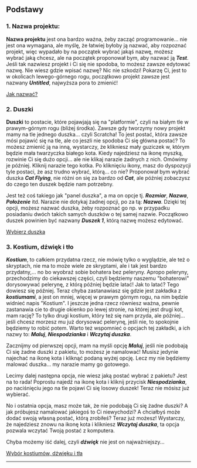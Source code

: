 ## Podstawy

### 1. Nazwa projektu:

**Nazwa projektu** jest ona bardzo ważna, żeby zacząć programowanie... nie jest ona wymagana, ale myślę, że łatwiej byłoby ją nazwać, aby rozpoznać projekt, więc wypadało by na początek wybrać jakąś nazwę, możesz wybrać jaką chcesz, ale na początek proponował bym, aby nazwać ją **_Test_**. Jeśli tak nazwiesz projekt i Ci się nie spodoba, to możesz zawsze edytować nazwę. Nie wiesz gdzie wpisać nazwę? Nic nie szkodzi! Pokarzę Ci, jest to w okolicach lewego-górnego rogu, początkowo projekt zawsze jest nazwany **_Untitled_**, najwyższa pora to zmienić!

[Jak nazwać?](...)

### 2. Duszki

**Duszki** to postacie, które pojawjają się na "platformie", czyli na białym tle w prawym-górnym rogu (bliżej środka). Zawsze gdy tworzymy nowy projekt mamy na tle jednego duszka... czyli Scratcha! To jest postać, która zawsze mósi pojawić się na tle, ale co jeszli nie spodoba Ci się główna postać? To możesz zmienić ją na inną, wystarczy, że klikniesz mały guziczek w, którym będzie mała twarzyczka białego kota. Kiedy najedziesz na ikonę myszką, rozwinie Ci się dużo opcji... ale nie klikaj narazie żadnych z nich. Omówimy je później. Kliknij narazie tego kotka. Po kliknięciu ikony, masz do dyspozycji tyle postaci, że asz trudno wybrać, którą... co nie? Proponował bym wybrać duszka **_Cat Flying_**, nie różni on się za bardzo od **_Cat_**, ale później zobaczysz do czego ten duszek będzie nam potrzebny.

Jest też coś takiego jak "panel duszka", a ma on opcje tj. **_Rozmiar_**, **_Nazwa_**, **_Położenie_** itd. Narazie nie dotykaj żadnej opcji, po za tą: **_Nazwa_**. Dzięki tej opcji, możesz nazwać duszka, żeby rozpoznać go np. w przypadku posiadaniu dwóch takich samych duszków o tej samej nazwie. Początkowo duszek powinien być nazwany **_Duszek 1_**, którą nazwę możesz edytować.

[Wybierz duszka](...)

### 3. Kostium, dźwięk i tło

**_Kostium_**, to całkiem przydatna rzecz, nie mówię tylko o wyglądzie, ale też o skryptach, nie ma to może wiele ze skryptami, ale i tak jest bardzo przydatny,... no bo wyobraź sobie bohatera bez peleryny. Apropo peleryny, przechodzimy do ciekawszej części, czyli będziemy naszemu "bohaterowi" dorysowywać pelerynę, z którą później będzie latać! Jak to latać? Tego dowiesz się później. Teraz chyba zastanawiasz się gdzie jest zakładka z **_kostiumami_**, a jest on mniej, więcej w prawym górnym rogu, na nim będzie widnieć napis "Kostium". I jeszcze jedna rzecz równiesz ważna, pewnie zastanawia cie to drugie okienko po lewej stronie, na której jest drugi kot, mam rację? To tylko drugi kostium, który też się nam przyda, ale później... jeśli chcesz morzesz mu już dorysować pelerynę, jeśli nie, to spokojnie będziemy to robić potem. Warto też wspomnieć o opcjach tej zakładki, a ich nazwy to: **_Maluj_**, **_Niespodzianka_** i **_Wczytaj duszka_**.

Zacznijmy od pierwszej opcji, mam na myśli opcję **_Maluj_**, jeśli nie podobają Ci się żadne duszki z pakietu, to możesz je namalować! Musisz jedynie najechać na ikonę kota i kliknąć podaną wyżej opcję. Lecz my nie będziemy malować duszka... my narazie mamy go gotowego.

Lecimy dalej następna opcja, nie wiesz jaką postać wybrać z pakietu? Jest na to rada! Poprostu najedź na ikonę kota i kliknij przycisk **_Niespodzianka_**, po naciśnięciu jego na tle pojawi Ci się losowy duszek! Teraz nie mósisz już wybierać.

No i ostatnia opcja, masz może tak, że nie podobają Ci się żadne duszki? A jak próbujesz namalować jakiegoś to Ci niewychodzi? A chciałbyś może dodać swoją własną postać, którą zrobiłeś? Teraz już możesz! Wystarczy, że najedziesz znowu na ikonę kota i klikniesz **_Wczytaj duszka_**, ta opcja pozwala wczytać Twoją postać z komputera.


Chyba możemy iść dalej, czyli **_dźwięk_** nie jest on najważniejszy...


[Wybór kostiumów, dźwięku i tła](...)

----------------------
